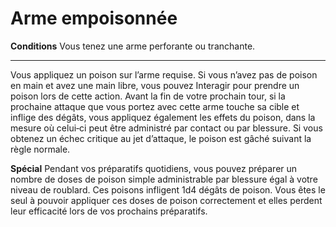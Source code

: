 # Arme empoisonnée

<p><strong>Conditions</strong>  Vous tenez une arme perforante ou tranchante.</p>
<hr>
<p>Vous appliquez un poison sur l’arme requise. Si vous n’avez pas de poison en main et avez une main libre, vous pouvez Interagir pour prendre un poison lors de cette action. Avant la fin de votre prochain tour, si la prochaine attaque que vous portez avec cette arme touche sa cible et inflige des dégâts, vous appliquez également les effets du poison, dans la mesure où celui‑ci peut être administré par contact ou par blessure. Si vous obtenez un échec critique au jet d’attaque, le poison est gâché suivant la règle normale.</p>
<p><strong>Spécial</strong> Pendant vos préparatifs quotidiens, vous pouvez préparer un nombre de doses de poison simple administrable par blessure égal à votre niveau de roublard. Ces poisons infligent 1d4 dégâts de poison. Vous êtes le seul à pouvoir appliquer ces doses de poison correctement et elles perdent leur efficacité lors de vos prochains préparatifs.</p>